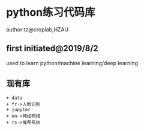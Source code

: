 # python练习代码库

author:tz@croplab,HZAU

## first initiated@2019/8/2

used to learn python/machine learning/deep learning

## 现有库
	+ data
	+ fr->人脸识别
	+ jupyter
	+ nn->神经网络
	+ rs->推荐系统
